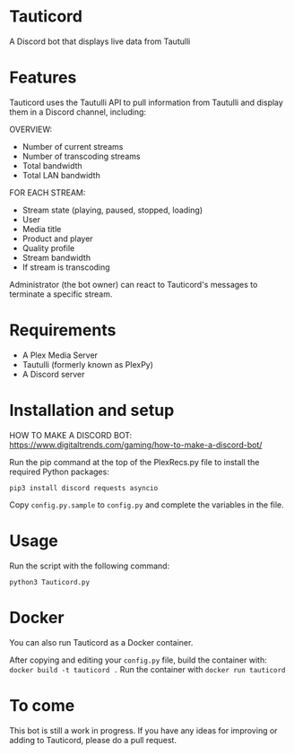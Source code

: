 # Tauticord
A Discord bot that displays live data from Tautulli

# Features
Tauticord uses the Tautulli API to pull information from Tautulli and display them in a Discord channel, including:

OVERVIEW:
- Number of current streams
- Number of transcoding streams
- Total bandwidth
- Total LAN bandwidth

FOR EACH STREAM:
- Stream state (playing, paused, stopped, loading)
- User
- Media title
- Product and player
- Quality profile
- Stream bandwidth
- If stream is transcoding

Administrator (the bot owner) can react to Tauticord's messages to terminate a specific stream.

# Requirements
- A Plex Media Server
- Tautulli (formerly known as PlexPy)
- A Discord server

# Installation and setup
HOW TO MAKE A DISCORD BOT: https://www.digitaltrends.com/gaming/how-to-make-a-discord-bot/

Run the pip command at the top of the PlexRecs.py file to install the required Python packages:

	pip3 install discord requests asyncio

Copy ``config.py.sample`` to ``config.py`` and complete the variables in the file.

# Usage
Run the script with the following command:

	python3 Tauticord.py
	
# Docker
You can also run Tauticord as a Docker container.

After copying and editing your ``config.py`` file, build the container with:
	``docker build -t tauticord .``
Run the container with ``docker run tauticord``

# To come
This bot is still a work in progress. If you have any ideas for improving or adding to Tauticord, please do a pull request.
